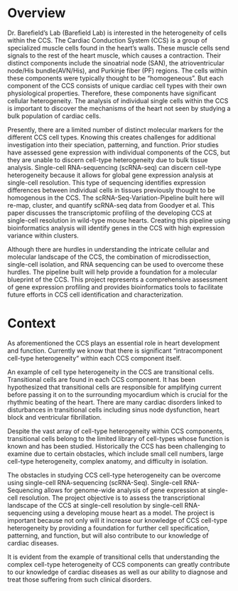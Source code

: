  # Overview #

Dr. Barefield’s Lab (Barefield Lab) is interested in the heterogeneity of cells within the CCS. The Cardiac Conduction System (CCS) is a group of specialized muscle cells found in the heart’s walls. These muscle cells send signals to the rest of the heart muscle, which causes a contraction. Their distinct components include the sinoatrial node (SAN), the atrioventricular node/His bundle(AVN/His), and Purkinje fiber (PF) regions. The cells within these components were typically thought to be “homogeneous”. But each component of the CCS consists of unique cardiac cell types with their own physiological properties. Therefore, these components have significant cellular heterogeneity. The analysis of individual single cells within the CCS is important to discover the mechanisms of the heart not seen by studying a bulk population of cardiac cells.

Presently, there are a limited number of distinct molecular markers for the different CCS cell types. Knowing this creates challenges for additional investigation into their speciation, patterning, and function. Prior studies have assessed gene expression with individual components of the CCS, but they are unable to discern cell-type heterogeneity due to bulk tissue analysis. Single-cell RNA-sequencing (scRNA-seq) can discern cell-type heterogeneity because it allows for global gene expression analysis at single-cell resolution. This type of sequencing identifies expression differences between individual cells in tissues previously thought to be homogenous in the CCS. The scRNA-Seq-Variation-Pipeline built here will re-map, cluster, and quantify scRNA-seq data from Goodyer et al. This paper discusses the transcriptomic profiling of the developing CCS at single-cell resolution in wild-type mouse hearts. Creating this pipeline using bioinformatics analysis will identify genes in the CCS with high expression variance within clusters.

Although there are hurdles in understanding the intricate cellular and molecular landscape of the CCS, the combination of microdissection, single-cell isolation, and RNA sequencing can be used to overcome these hurdles. The pipeline built will help provide a foundation for a molecular blueprint of the CCS. This project represents a comprehensive assessment of gene expression profiling and provides bioinformatics tools to facilitate future efforts in CCS cell identification and characterization.

 # Context #

As aforementioned the CCS plays an essential role in heart development and function. Currently we know that there is  significant “intracomponent cell-type heterogeneity“ within each CCS component itself. 

An example of cell type heterogeneity in the CCS are transitional cells. Transitional cells are found in each CCS component. It has been hypothesized that transitional cells are responsible for amplifying current before passing it on to the surrounding myocardium which is crucial for the rhythmic beating of the heart. There are many cardiac disorders linked to disturbances in transitional cells including sinus node dysfunction, heart block and ventricular fibrillation. 

Despite the vast array of cell-type heterogeneity within CCS components, transitional cells belong to the limited library of cell-types whose function is known and has been studied. Historically the CCS has been challenging to examine due to certain obstacles, which include small cell numbers, large cell-type heterogeneity, complex anatomy, and difficulty in isolation. 

The obstacles in studying CCS cell-type heterogeneity can be overcome using  single-cell RNA-sequencing (scRNA-Seq). Single-cell RNA-Sequencing allows for genome-wide analysis of gene expression at single-cell resolution. The project objective is to assess the transcriptional landscape of the CCS at single-cell resolution by single-cell RNA-sequencing using a developing mouse heart as a model. The project is important because not only will it increase our knowledge of CCS cell-type heterogeneity by  providing a foundation for further cell specification, patterning, and function, but  will also contribute to our knowledge of cardiac diseases. 

It is evident from the example of transitional cells that understanding the complex cell-type heterogeneity of CCS components can greatly contribute to our knowledge of cardiac diseases as well as our ability to diagnose and treat those suffering from such clinical disorders. 
